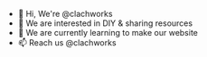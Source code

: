 - 👋 Hi, We're @clachworks
- 👀 We are interested in DIY & sharing resources 
- 🌱 We are currently learning to make our website
- 📫 Reach us @clachworks
